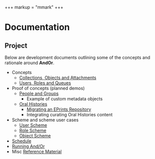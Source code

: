 +++
markup = "mmark"
+++


# Documentation

## Project

Below are development documents outlining some of the
concepts and rationale around **AndOr**.

+ Concepts 
    + [Collections, Objects and Attachments](Collections-Objects-Attachments.html)
    + [Users, Roles and Queues](Users-Roles-Queues.html)
+ Proof of concepts (planned demos)
    + [People and Groups](people-groups.html) 
        + Example of custom metadata objects
    + [Oral Histories](Oral-Histories-as-Proof-of-Concept.html)
        + [Migrating an EPrints Repository](migrating-eprints.html) 
        + Integrating curating Oral Histories content
+ Scheme and scheme user cases
    + [User Scheme](User-Scheme.html)
    + [Role Scheme](Role-Scheme.html)
    + [Object Scheme](Object-Scheme.html)
+ [Schedule](Schedule.html)
+ [Running And/Or](Running-AndOr.html)
+ Misc [Reference Material](Reference.html)


[^1]: GUI, Graphics user interface, in this case a web based user interface
